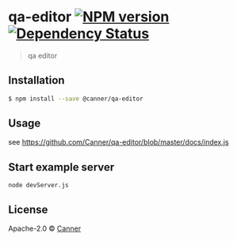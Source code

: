 # qa-editor [![NPM version][npm-image]][npm-url]  [![Dependency Status][daviddm-image]][daviddm-url]
> qa editor

## Installation

```sh
$ npm install --save @canner/qa-editor
```

## Usage

see https://github.com/Canner/qa-editor/blob/master/docs/index.js

## Start example server

```
node devServer.js
```

## License

Apache-2.0 © [Canner]()


[npm-image]: https://badge.fury.io/js/qa-editor.svg
[npm-url]: https://npmjs.org/package/qa-editor
[travis-image]: https://travis-ci.org/Canner/qa-editor.svg?branch=master
[travis-url]: https://travis-ci.org/Canner/qa-editor
[daviddm-image]: https://david-dm.org/Canner/qa-editor.svg?theme=shields.io
[daviddm-url]: https://david-dm.org/Canner/qa-editor

